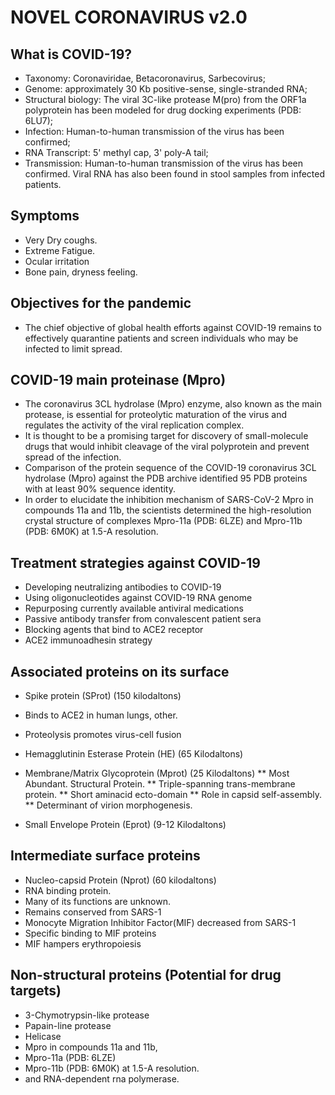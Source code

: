 # NOVEL CORONAVIRUS v2.0



## What is COVID-19?


* Taxonomy: Coronaviridae, Betacoronavirus, Sarbecovirus;
* Genome: approximately 30 Kb positive-sense, single-stranded RNA;
* Structural biology: The viral 3C-like protease M(pro) from the ORF1a polyprotein has been modeled for drug docking experiments (PDB: 6LU7);
* Infection: Human-to-human transmission of the virus has been confirmed;
* RNA Transcript: 5' methyl cap, 3' poly-A tail;
* Transmission: Human-to-human transmission of the virus has been confirmed. Viral RNA has also been found in stool samples from infected patients.


## Symptoms

* Very Dry coughs.
* Extreme Fatigue.
* Ocular irritation
* Bone pain, dryness feeling.


## Objectives for the pandemic


* The chief objective of global health efforts against COVID-19 remains to effectively quarantine patients and screen individuals who may be infected to limit spread.



## COVID-19 main proteinase (Mpro)


* The coronavirus 3CL hydrolase (Mpro) enzyme, also known as the main protease, is essential for proteolytic maturation of the virus and regulates the activity of the viral replication complex.
* It is thought to be a promising target for discovery of small-molecule drugs that would inhibit cleavage of the viral polyprotein and prevent spread of the infection.
* Comparison of the protein sequence of the COVID-19 coronavirus 3CL hydrolase (Mpro) against the PDB archive identified 95 PDB proteins with at least 90% sequence identity.
* In order to elucidate the inhibition mechanism of SARS-CoV-2 Mpro in compounds 11a and 11b, the scientists determined the high-resolution crystal structure of complexes Mpro-11a (PDB: 6LZE) and Mpro-11b (PDB: 6M0K) at 1.5-A resolution.


## Treatment strategies against COVID-19


* Developing neutralizing antibodies to COVID-19
* Using oligonucleotides against COVID-19 RNA genome
* Repurposing currently available antiviral medications
* Passive antibody transfer from convalescent patient sera
* Blocking agents that bind to ACE2 receptor
* ACE2 immunoadhesin strategy


## Associated proteins on its surface


* Spike protein (SProt) (150 kilodaltons)
 * Binds to ACE2 in human lungs, other.
 * Proteolysis promotes virus-cell fusion

* Hemagglutinin Esterase Protein (HE) (65 Kilodaltons)

* Membrane/Matrix Glycoprotein (Mprot) (25 Kilodaltons)
** Most Abundant. Structural Protein.
** Triple-spanning trans-membrane protein.
** Short aminacid ecto-domain
** Role in capsid self-assembly.
** Determinant of virion morphogenesis.


* Small Envelope Protein (Eprot) (9-12 Kilodaltons)

## Intermediate surface proteins


* Nucleo-capsid Protein (Nprot) (60 kilodaltons)
 * RNA binding protein.
 * Many of its functions are unknown.
 * Remains conserved from SARS-1
 * Monocyte Migration Inhibitor Factor(MIF) decreased from SARS-1
 * Specific binding to MIF proteins
 * MIF hampers erythropoiesis  


## Non-structural proteins (Potential for drug targets)

* 3-Chymotrypsin-like protease
* Papain-line protease
* Helicase
* Mpro in compounds 11a and 11b,
 * Mpro-11a (PDB: 6LZE)
 * Mpro-11b (PDB: 6M0K) at 1.5-A resolution.
* and RNA-dependent rna polymerase.
